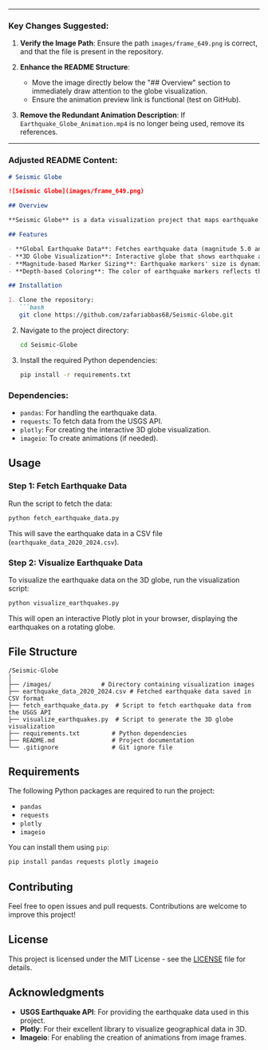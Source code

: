 
---

### Key Changes Suggested:
1. **Verify the Image Path**:
   Ensure the path `images/frame_649.png` is correct, and that the file is present in the repository.

2. **Enhance the README Structure**:
   - Move the image directly below the "## Overview" section to immediately draw attention to the globe visualization.
   - Ensure the animation preview link is functional (test on GitHub).

3. **Remove the Redundant Animation Description**:
   If `Earthquake_Globe_Animation.mp4` is no longer being used, remove its references.

---

### Adjusted README Content:

```markdown
# Seismic Globe

![Seismic Globe](images/frame_649.png)

## Overview

**Seismic Globe** is a data visualization project that maps earthquake events from 2020 to 2024 on a rotating 3D globe. The project fetches earthquake data from the USGS API, processes it, and generates an interactive 3D globe to visualize the earthquakes' location, magnitude, and depth. The globe can be viewed in real-time.

## Features

- **Global Earthquake Data**: Fetches earthquake data (magnitude 5.0 and above) from the USGS Earthquake API.
- **3D Globe Visualization**: Interactive globe that shows earthquake activity over time.
- **Magnitude-based Marker Sizing**: Earthquake markers' size is dynamically scaled based on their magnitude.
- **Depth-based Coloring**: The color of earthquake markers reflects the depth of each earthquake.

## Installation

1. Clone the repository:
   ```bash
   git clone https://github.com/zafariabbas68/Seismic-Globe.git
   ```

2. Navigate to the project directory:
   ```bash
   cd Seismic-Globe
   ```

3. Install the required Python dependencies:
   ```bash
   pip install -r requirements.txt
   ```

### Dependencies:
- `pandas`: For handling the earthquake data.
- `requests`: To fetch data from the USGS API.
- `plotly`: For creating the interactive 3D globe visualization.
- `imageio`: To create animations (if needed).

## Usage

### Step 1: Fetch Earthquake Data

Run the script to fetch the data:
```bash
python fetch_earthquake_data.py
```

This will save the earthquake data in a CSV file (`earthquake_data_2020_2024.csv`).

### Step 2: Visualize Earthquake Data

To visualize the earthquake data on the 3D globe, run the visualization script:
```bash
python visualize_earthquakes.py
```

This will open an interactive Plotly plot in your browser, displaying the earthquakes on a rotating globe.

## File Structure

```
/Seismic-Globe
│
├── /images/              # Directory containing visualization images
├── earthquake_data_2020_2024.csv # Fetched earthquake data saved in CSV format
├── fetch_earthquake_data.py  # Script to fetch earthquake data from the USGS API
├── visualize_earthquakes.py  # Script to generate the 3D globe visualization
├── requirements.txt         # Python dependencies
├── README.md                # Project documentation
└── .gitignore               # Git ignore file
```

## Requirements

The following Python packages are required to run the project:

- `pandas`
- `requests`
- `plotly`
- `imageio`

You can install them using `pip`:

```bash
pip install pandas requests plotly imageio
```

## Contributing

Feel free to open issues and pull requests. Contributions are welcome to improve this project!

## License

This project is licensed under the MIT License - see the [LICENSE](LICENSE) file for details.

## Acknowledgments

- **USGS Earthquake API**: For providing the earthquake data used in this project.
- **Plotly**: For their excellent library to visualize geographical data in 3D.
- **Imageio**: For enabling the creation of animations from image frames.
```
